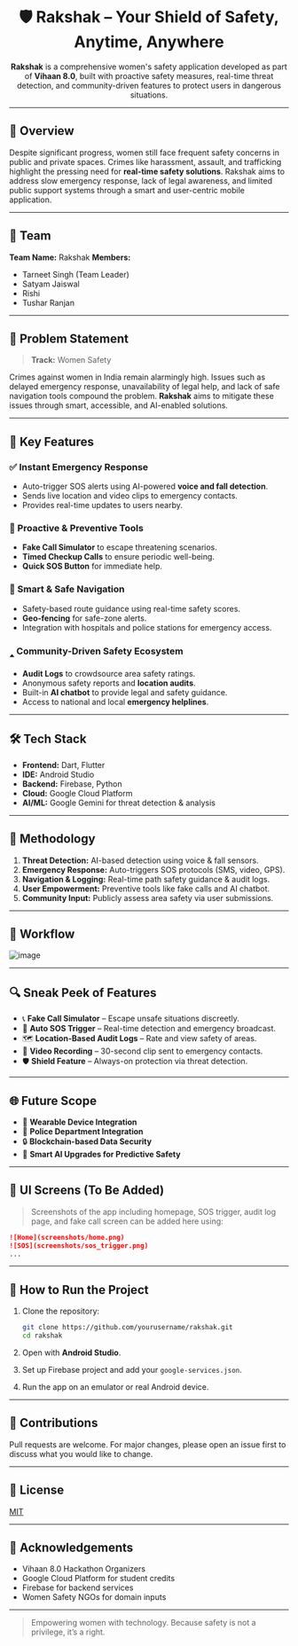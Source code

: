 <div align="center">

# 🛡️ Rakshak – Your Shield of Safety, Anytime, Anywhere

**Rakshak** is a comprehensive women's safety application developed as part of **Vihaan 8.0**, built with proactive safety measures, real-time threat detection, and community-driven features to protect users in dangerous situations.

</div>

---

## 🚀 Overview

Despite significant progress, women still face frequent safety concerns in public and private spaces. Crimes like harassment, assault, and trafficking highlight the pressing need for **real-time safety solutions**. Rakshak aims to address slow emergency response, lack of legal awareness, and limited public support systems through a smart and user-centric mobile application.

---

## 👥 Team

**Team Name:** Rakshak
**Members:**

* Tarneet Singh (Team Leader)
* Satyam Jaiswal
* Rishi
* Tushar Ranjan

---

## 🌟 Problem Statement

> **Track:** Women Safety

Crimes against women in India remain alarmingly high. Issues such as delayed emergency response, unavailability of legal help, and lack of safe navigation tools compound the problem. **Rakshak** aims to mitigate these issues through smart, accessible, and AI-enabled solutions.

---

## 📱 Key Features

### ✅ Instant Emergency Response

* Auto-trigger SOS alerts using AI-powered **voice and fall detection**.
* Sends live location and video clips to emergency contacts.
* Provides real-time updates to users nearby.

### 🔮 Proactive & Preventive Tools

* **Fake Call Simulator** to escape threatening scenarios.
* **Timed Checkup Calls** to ensure periodic well-being.
* **Quick SOS Button** for immediate help.

### 🧱 Smart & Safe Navigation

* Safety-based route guidance using real-time safety scores.
* **Geo-fencing** for safe-zone alerts.
* Integration with hospitals and police stations for emergency access.

### 🢑 Community-Driven Safety Ecosystem

* **Audit Logs** to crowdsource area safety ratings.
* Anonymous safety reports and **location audits**.
* Built-in **AI chatbot** to provide legal and safety guidance.
* Access to national and local **emergency helplines**.

---

## 🛠️ Tech Stack

* **Frontend:** Dart, Flutter
* **IDE:** Android Studio
* **Backend:** Firebase, Python
* **Cloud:** Google Cloud Platform
* **AI/ML:** Google Gemini for threat detection & analysis

---

## 🧺 Methodology

1. **Threat Detection:** AI-based detection using voice & fall sensors.
2. **Emergency Response:** Auto-triggers SOS protocols (SMS, video, GPS).
3. **Navigation & Logging:** Real-time path safety guidance & audit logs.
4. **User Empowerment:** Preventive tools like fake calls and AI chatbot.
5. **Community Input:** Publicly assess area safety via user submissions.

---

## 🧺 Workflow

![image](https://github.com/user-attachments/assets/f34cc0c0-8d09-4ba9-b47b-fdeec524c9bd)

---

## 🔍 Sneak Peek of Features

* 📞 **Fake Call Simulator** – Escape unsafe situations discreetly.
* 🛀 **Auto SOS Trigger** – Real-time detection and emergency broadcast.
* 🗺️ **Location-Based Audit Logs** – Rate and view safety of areas.
* 🎥 **Video Recording** – 30-second clip sent to emergency contacts.
* 🛡️ **Shield Feature** – Always-on protection via threat detection.

---

## 🌐 Future Scope

* 🔗 **Wearable Device Integration**
* 🏫 **Police Department Integration**
* 🔒 **Blockchain-based Data Security**
* 🧠 **Smart AI Upgrades for Predictive Safety**

---

## 📸 UI Screens (To Be Added)

> Screenshots of the app including homepage, SOS trigger, audit log page, and fake call screen can be added here using:

```markdown
![Home](screenshots/home.png)
![SOS](screenshots/sos_trigger.png)
...
```

---

## 📌 How to Run the Project

1. Clone the repository:

   ```bash
   git clone https://github.com/yourusername/rakshak.git
   cd rakshak
   ```

2. Open with **Android Studio**.

3. Set up Firebase project and add your `google-services.json`.

4. Run the app on an emulator or real Android device.

---

## 🤝 Contributions

Pull requests are welcome. For major changes, please open an issue first to discuss what you would like to change.

---

## 📃 License

[MIT](LICENSE)

---

## 🙌 Acknowledgements

* Vihaan 8.0 Hackathon Organizers
* Google Cloud Platform for student credits
* Firebase for backend services
* Women Safety NGOs for domain inputs

---

> Empowering women with technology. Because safety is not a privilege, it’s a right.

